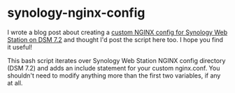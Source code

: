 # synology-nginx-config
I wrote a blog post about creating a [custom NGINX config for Synology Web Station on DSM 7.2](https://manthings.net/custom-nginx-config-for-synology-web-station-on-dsm-7-2/) and thought I'd post the script here too. I hope you find it useful!

This bash script iterates over Synology Web Station NGINX config directory (DSM 7.2) and adds an include statement for your custom nginx.conf. You shouldn't need to modify anything more than the first two variables, if any at all.
